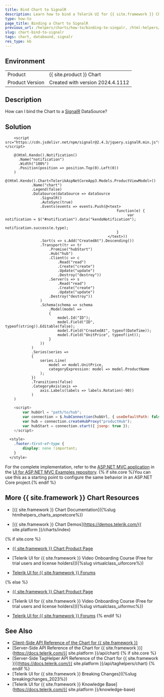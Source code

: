 ```yaml
---
title: Bind Chart to SignalR
description: Learn how to bind a Telerik UI for {{ site.framework }} Chart to a SignalR DataSource.
type: how-to
page_title: Binding a Chart to SignalR
previous_url: /helpers/charts/how-to/binding-to-singalr, /html-helpers/charts/how-to/binding-to-singalr
slug: chart-bind-to-signalr
tags: chart, databound, signalr
res_type: kb
---
```


## Environment
<table>
 <tr>
  <td>Product</td>
  <td>{{ site.product }} Chart</td>
 </tr>
 <tr>
  <td>Product Version</td>
  <td>Created with version 2024.4.1112</td>
 </tr>
</table>

## Description
How can I bind the Chart to a [SignalR](https://dotnet.microsoft.com/en-us/apps/aspnet/signalr) DataSource?

## Solution
```HtmlHelper
    <script src="https://cdn.jsdelivr.net/npm/signalr@2.4.3/jquery.signalR.min.js"></script>

    @(Html.Kendo().Notification()
      .Name("notification")
      .Width("100%")
      .Position(position => position.Top(0).Left(0))
    )
    @(Html.Kendo().Chart<TelerikAspNetCoreApp3.Models.ProductViewModel>()
            .Name("chart")
            .Legend(false)
            .DataSource(dataSource => dataSource
                .SignalR()
                .AutoSync(true)
                .Events(events => events.Push(@<text>
                                                   function(e) {
                                                        var notification = $("#notification").data("kendoNotification");
                                                        notification.success(e.type);
                                                   }
                                               </text>))
                .Sort(s => s.Add("CreatedAt").Descending())
                .Transport(tr => tr
                    .Promise("hubStart")
                    .Hub("hub")
                    .Client(c => c
                        .Read("read")
                        .Create("create")
                        .Update("update")
                        .Destroy("destroy"))
                    .Server(s => s
                        .Read("read")
                        .Create("create")
                        .Update("update")
                    .Destroy("destroy"))
                )
                .Schema(schema => schema
                    .Model(model =>
                    {
                        model.Id("ID");
                        model.Field("ID", typeof(string)).Editable(false);
                        model.Field("CreatedAt", typeof(DateTime));
                        model.Field("UnitPrice", typeof(int));
                    }
                ))
            )
            .Series(series =>
            {
                series.Line(
                    model => model.UnitPrice,
                    categoryExpression: model => model.ProductName
                );
            })
            .Transitions(false)
            .CategoryAxis(axis =>
                axis.Labels(labels => labels.Rotation(-90))
            )
    )
```

```JavaScript
    <script>
        var hubUrl = "path/to/hub";
        var connection = $.hubConnection(hubUrl, { useDefaultPath: false });
        var hub = connection.createHubProxy("productHub");
        var hubStart = connection.start({ jsonp: true });
    </script>
```
```CSS Styles
  <style>
    .footer:first-of-type {
        display: none !important;
    }
  </style>
```

For the complete implementation, refer to the [ASP.NET MVC application](https://github.com/telerik/ui-for-aspnet-mvc-examples/tree/master/Telerik.Examples.Mvc/Telerik.Examples.Mvc/Areas/ChartSignalR) in the [UI for ASP.NET MVC Examples repository](https://github.com/telerik/ui-for-aspnet-mvc-examples/tree/master). {% if site.core %}You can use this as a starting point to configure the same behavior in an ASP.NET Core project.{% endif %}

## More {{ site.framework }} Chart Resources

* [{{ site.framework }} Chart Documentation]({%slug htmlhelpers_charts_aspnetcore%})

* [{{ site.framework }} Chart Demos](https://demos.telerik.com/{{ site.platform }}/charts/index)

{% if site.core %}
* [{{ site.framework }} Chart Product Page](https://www.telerik.com/aspnet-core-ui/charts)

* [Telerik UI for {{ site.framework }} Video Onboarding Course (Free for trial users and license holders)]({%slug virtualclass_uiforcore%})

* [Telerik UI for {{ site.framework }} Forums](https://www.telerik.com/forums/aspnet-core-ui)

{% else %}
* [{{ site.framework }} Chart Product Page](https://www.telerik.com/aspnet-mvc/charts)

* [Telerik UI for {{ site.framework }} Video Onboarding Course (Free for trial users and license holders)]({%slug virtualclass_uiformvc%})

* [Telerik UI for {{ site.framework }} Forums](https://www.telerik.com/forums/aspnet-mvc)
{% endif %}

## See Also

* [Client-Side API Reference of the Chart for {{ site.framework }}](https://docs.telerik.com/kendo-ui/api/javascript/ui/chart)
* [Server-Side API Reference of the Chart for {{ site.framework }}](https://docs.telerik.com/{{ site.platform }}/api/chart)
{% if site.core %}
* [Server-Side TagHelper API Reference of the Chart for {{ site.framework }}](https://docs.telerik.com/{{ site.platform }}/api/taghelpers/chart)
{% endif %}
* [Telerik UI for {{ site.framework }} Breaking Changes]({%slug breakingchanges_2023%})
* [Telerik UI for {{ site.framework }} Knowledge Base](https://docs.telerik.com/{{ site.platform }}/knowledge-base)
